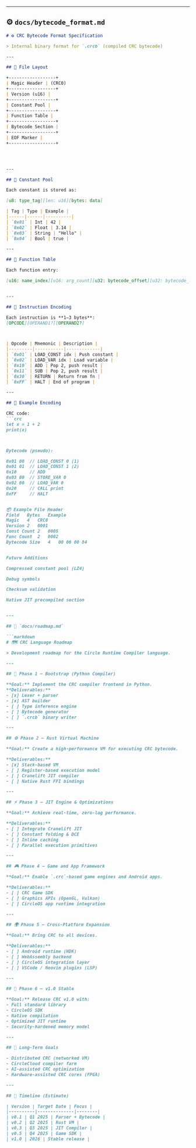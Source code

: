 
---

## ⚙️ `docs/bytecode_format.md`

```markdown
# ⚙️ CRC Bytecode Format Specification

> Internal binary format for `.crcb` (compiled CRC bytecode)

---

## 🧩 File Layout

+------------------+
| Magic Header | (CRC0)
+------------------+
| Version (u16) |
+------------------+
| Constant Pool |
+------------------+
| Function Table |
+------------------+
| Bytecode Section |
+------------------+
| EOF Marker |
+------------------+




---

## 🧠 Constant Pool

Each constant is stored as:

[u8: type_tag][len: u16][bytes: data]

| Tag | Type | Example |
|------|------|----------|
| `0x01` | Int | 42 |
| `0x02` | Float | 3.14 |
| `0x03` | String | "Hello" |
| `0x04` | Bool | true |

---

## 🧩 Function Table

Each function entry:

[u16: name_index][u16: arg_count][u32: bytecode_offset][u32: bytecode_length]


---

## 🔢 Instruction Encoding

Each instruction is **1–3 bytes**:
[OPCODE][OPERAND1?][OPERAND2?]



| Opcode | Mnemonic | Description |
|---------|-----------|-------------|
| `0x01` | LOAD_CONST idx | Push constant |
| `0x02` | LOAD_VAR idx | Load variable |
| `0x10` | ADD | Pop 2, push result |
| `0x11` | SUB | Pop 2, push result |
| `0x30` | RETURN | Return from fn |
| `0xFF` | HALT | End of program |

---

## 🧱 Example Encoding

CRC code:
```crc
let x = 1 + 2
print(x)



Bytecode (pseudo):

0x01 00  // LOAD_CONST 0 (1)
0x01 01  // LOAD_CONST 1 (2)
0x10     // ADD
0x03 00  // STORE_VAR 0
0x02 00  // LOAD_VAR 0
0x20     // CALL print
0xFF     // HALT


📦 Example File Header
Field	Bytes	Example
Magic	4	CRC0
Version	2	0001
Const Count	2	0005
Func Count	2	0002
Bytecode Size	4	00 00 00 84


Future Additions

Compressed constant pool (LZ4)

Debug symbols

Checksum validation

Native JIT precompiled section


---

## 🚀 `docs/roadmap.md`

```markdown
# 🗺️ CRC Language Roadmap

> Development roadmap for the Circle Runtime Compiler language.

---

## 🧩 Phase 1 — Bootstrap (Python Compiler)

**Goal:** Implement the CRC compiler frontend in Python.  
**Deliverables:**
- [x] Lexer + parser
- [x] AST builder
- [ ] Type inference engine
- [ ] Bytecode generator
- [ ] `.crcb` binary writer

---

## ⚙️ Phase 2 — Rust Virtual Machine

**Goal:** Create a high-performance VM for executing CRC bytecode.

**Deliverables:**
- [x] Stack-based VM
- [ ] Register-based execution model
- [ ] Cranelift JIT compiler
- [ ] Native Rust FFI bindings

---

## ⚡ Phase 3 — JIT Engine & Optimizations

**Goal:** Achieve real-time, zero-lag performance.

**Deliverables:**
- [ ] Integrate Cranelift JIT
- [ ] Constant folding & DCE
- [ ] Inline caching
- [ ] Parallel execution primitives

---

## 🎮 Phase 4 — Game and App Framework

**Goal:** Enable `.crc`-based game engines and Android apps.

**Deliverables:**
- [ ] CRC Game SDK
- [ ] Graphics APIs (OpenGL, Vulkan)
- [ ] CircleOS app runtime integration

---

## 🌍 Phase 5 — Cross-Platform Expansion

**Goal:** Bring CRC to all devices.

**Deliverables:**
- [ ] Android runtime (NDK)
- [ ] WebAssembly backend
- [ ] CircleOS integration layer
- [ ] VSCode / Neovim plugins (LSP)

---

## 🧱 Phase 6 — v1.0 Stable

**Goal:** Release CRC v1.0 with:
- Full standard library
- CircleOS SDK
- Native compilation
- Optimized JIT runtime
- Security-hardened memory model

---

## 🧩 Long-Term Goals

- Distributed CRC (networked VM)
- CircleCloud compiler farm
- AI-assisted CRC optimization
- Hardware-assisted CRC cores (FPGA)

---

## 🧭 Timeline (Estimate)

| Version | Target Date | Focus |
|----------|--------------|--------|
| v0.1 | Q1 2025 | Parser + Bytecode |
| v0.2 | Q2 2025 | Rust VM |
| v0.3 | Q3 2025 | JIT Compiler |
| v0.5 | Q4 2025 | Game SDK |
| v1.0 | 2026 | Stable release |



